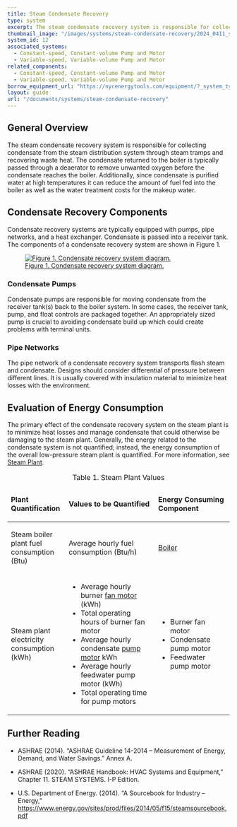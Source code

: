 ```yaml
---
title: Steam Condensate Recovery
type: system
excerpt: The steam condensate recovery system is responsible for collecting condensate from the steam distribution system through steam traps.
thumbnail_image: "/images/systems/steam-condensate-recovery/2024_0411_steam condensate recovery system_thumbnail.jpeg"
system_id: 12
associated_systems:
  - Constant-speed, Constant-volume Pump and Motor
  - Variable-speed, Variable-volume Pump and Motor
related_components:
  - Constant-speed, Constant-volume Pump and Motor
  - Variable-speed, Variable-volume Pump and Motor
borrow_equipment_url: "https://nycenergytools.com/equipment/?_system_type=condenser-water-loop"
layout: guide
url: "/documents/systems/steam-condensate-recovery"
---
```


## General Overview

The steam condensate recovery system is responsible for collecting condensate from the steam distribution system through steam tramps and recovering waste heat. The condensate returned to the boiler is typically passed through a deaerator to remove unwanted oxygen before the condensate reaches the boiler. Additionally, since condensate is purified water at high temperatures it can reduce the amount of fuel fed into the boiler as well as the water treatment costs for the makeup water.

## Condensate Recovery Components

Condensate recovery systems are typically equipped with pumps, pipe networks, and a heat exchanger. Condensate is passed into a receiver tank. The components of a condensate recovery system are shown in Figure 1.

<a href="/images/systems/steam-condensate-recovery/2024_00507_STEAM CONDENSATE system_figure 1 updated.jpg">
<figure class="figure">
  <img src="/images/systems/steam-condensate-recovery/2024_00507_STEAM CONDENSATE system_figure 1 updated.jpg" class="figure-img img-fluid rounded" alt="Figure 1. Condensate recovery system diagram.">
  <figcaption class="figure-caption text-left">Figure 1. Condensate recovery system diagram.</figcaption>
</figure>
</a>

### Condensate Pumps

Condensate pumps are responsible for moving condensate from the receiver tank(s) back to the boiler system. In some cases, the receiver tank, pump, and float controls are packaged together. An appropriately sized pump is crucial to avoiding condensate build up which could create problems with terminal units.

### Pipe Networks

The pipe network of a condensate recovery system transports flash steam and condensate. Designs should consider differential of pressure between different lines. It is usually covered with insulation material to minimize heat losses with the environment.

## Evaluation of Energy Consumption

The primary effect of the condensate recovery system on the steam plant is to minimize heat losses and manage condensate that could otherwise be damaging to the steam plant. Generally, the energy related to the condensate system is not quantified; instead, the energy consumption of the overall low-pressure steam plant is quantified. For more information, see <a href="/documents/plants/steam-plant">Steam Plant</a>.

<div class="table-wrapper">
<table>
    <caption>Table 1. Steam Plant Values</caption>
    <thead>
        <tr>
            <td style="width: 26%">
                <p><strong>Plant Quantification</strong></p>
            </td>
            <td>
                <p><strong>Values to be Quantified</strong></p>
            </td>
            <td>
                <p><strong>Energy Consuming Component</strong></p>
            </td>
        </tr>
    <tbody>
        <tr>
            <td>
                <p>Steam boiler plant fuel consumption (Btu)</p>
            </td>
            <td>
                <p>Average hourly fuel consumption (Btu/h)</p>
            </td>
            <td>
                <p><a href="/documents/systems/boiler">Boiler</a></p>
            </td>
        </tr>
        <tr>
            <td>
                <p>Steam plant electricity consumption (kWh)</p>
            </td>
            <td>
                <ul>
                    <li>Average hourly burner <a href="/documents/components/constant-speed-constant-volume-fan-and-motor">fan motor</a> (kWh)</li>
                    <li>Total operating hours of burner fan motor</li>
                    <li>Average hourly condensate <a href="/documents/components/constant-speed-constant-volume-pump-motor">pump motor</a> kWh</li>
                    <li>Average hourly feedwater pump motor (kWh)</li>
                    <li>Total operating time for pump motors</li>
                </ul>
            </td>
            <td>
                <ul>
                    <li>Burner fan motor</li>
                    <li>Condensate pump motor</li>
                    <li>Feedwater pump motor</li>
                </ul>
            </td>
        </tr>
    </tbody>
</table> 
</div>

## Further Reading

- ASHRAE (2014). “ASHRAE Guideline 14-2014 – Measurement of Energy, Demand, and Water Savings.” Annex A. 

- ASHRAE (2020). “ASHRAE Handbook: HVAC Systems and Equipment,” Chapter 11. STEAM SYSTEMS. I-P Edition. 

- U.S. Department of Energy. (2014). “A Sourcebook for Industry – Energy,” https://www.energy.gov/sites/prod/files/2014/05/f15/steamsourcebook.pdf